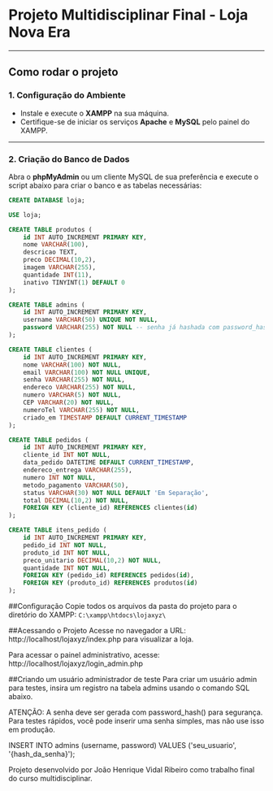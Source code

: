 # Projeto Multidisciplinar Final - Loja Nova Era

---

## Como rodar o projeto

### 1. Configuração do Ambiente

- Instale e execute o **XAMPP** na sua máquina.
- Certifique-se de iniciar os serviços **Apache** e **MySQL** pelo painel do XAMPP.

---

### 2. Criação do Banco de Dados

Abra o **phpMyAdmin** ou um cliente MySQL de sua preferência e execute o script abaixo para criar o banco e as tabelas necessárias:

```sql
CREATE DATABASE loja;

USE loja;

CREATE TABLE produtos (
    id INT AUTO_INCREMENT PRIMARY KEY,
    nome VARCHAR(100),
    descricao TEXT,
    preco DECIMAL(10,2),
    imagem VARCHAR(255),
    quantidade INT(11),
    inativo TINYINT(1) DEFAULT 0
);

CREATE TABLE admins (
    id INT AUTO_INCREMENT PRIMARY KEY,
    username VARCHAR(50) UNIQUE NOT NULL,
    password VARCHAR(255) NOT NULL -- senha já hashada com password_hash()
);

CREATE TABLE clientes (
    id INT AUTO_INCREMENT PRIMARY KEY,
    nome VARCHAR(100) NOT NULL,
    email VARCHAR(100) NOT NULL UNIQUE,
    senha VARCHAR(255) NOT NULL,
    endereco VARCHAR(255) NOT NULL,
    numero VARCHAR(5) NOT NULL,
    CEP VARCHAR(20) NOT NULL,
    numeroTel VARCHAR(255) NOT NULL,
    criado_em TIMESTAMP DEFAULT CURRENT_TIMESTAMP
);

CREATE TABLE pedidos (
    id INT AUTO_INCREMENT PRIMARY KEY,
    cliente_id INT NOT NULL,
    data_pedido DATETIME DEFAULT CURRENT_TIMESTAMP,
    endereco_entrega VARCHAR(255),
    numero INT NOT NULL,
    metodo_pagamento VARCHAR(50),
    status VARCHAR(30) NOT NULL DEFAULT 'Em Separação',
    total DECIMAL(10,2) NOT NULL,
    FOREIGN KEY (cliente_id) REFERENCES clientes(id)
);

CREATE TABLE itens_pedido (
    id INT AUTO_INCREMENT PRIMARY KEY,
    pedido_id INT NOT NULL,
    produto_id INT NOT NULL,
    preco_unitario DECIMAL(10,2) NOT NULL,
    quantidade INT NOT NULL,
    FOREIGN KEY (pedido_id) REFERENCES pedidos(id),
    FOREIGN KEY (produto_id) REFERENCES produtos(id)
);
```
##Configuração 
Copie todos os arquivos da pasta do projeto para o diretório do XAMPP:
 ```C:\xampp\htdocs\lojaxyz\```

##Acessando o Projeto
Acesse no navegador a URL:
http://localhost/lojaxyz/index.php
para visualizar a loja.

Para acessar o painel administrativo, acesse:
http://localhost/lojaxyz/login_admin.php

##Criando um usuário administrador de teste
Para criar um usuário admin para testes, insira um registro na tabela admins usando o comando SQL abaixo.

ATENÇÃO: A senha deve ser gerada com password_hash() para segurança. Para testes rápidos, você pode inserir uma senha simples, mas não use isso em produção.

INSERT INTO admins (username, password) VALUES ('seu_usuario', '{hash_da_senha}');

Projeto desenvolvido por João Henrique Vidal Ribeiro como trabalho final do curso multidisciplinar.
